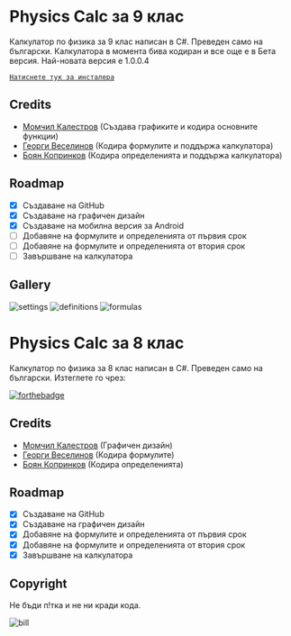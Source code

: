 # Physics Calc за 9 клас

Калкулатор по физика за 9 клас написан в C#. Преведен само на български. Калкулатора в момента бива кодиран и все още е в Бета версия.
Най-новата версия е 1.0.0.4

[`Натиснете тук за инсталера`](https://github.com/pAx24/PhysicsCalc/raw/main/PC9_Installer.rar)

## Credits
- [Момчил Калестров](https://github.com/Momchil-k) (Създава графиките и кодира основните функции)
- [Георги Веселинов](https://www.instagram.com/_georgi_07/) (Кодира формулите и поддържа калкулатора)
- [Боян Копринков](https://github.com/BoyanK1) (Кодира определенията и поддържа калкулатора)

## Roadmap
- [x]  Създаване на GitHub
- [x]  Създаване на графичен дизайн
- [x]  Създаване на мобилна версия за Android
- [ ]  Добавяне на формулите и определенията от първия срок
- [ ]  Добавяне на формулите и определенията от втория срок
- [ ]  Завършване на калкулатора

## Gallery

![settings](https://github.com/Momchil-k/PhysicsCalc/blob/gh-pages/settings.png?raw=true "settings")
![definitions](https://github.com/Momchil-k/PhysicsCalc/blob/gh-pages/definitions.png?raw=true "definitions")
![formulas](https://github.com/pAx24/PhysicsCalc/blob/gh-pages/formulas.png?raw=true "formulas")

# Physics Calc за 8 клас

Калкулатор по физика за 8 клас написан в C#. Преведен само на български. Изтеглете го чрез:

[![forthebadge](https://forthebadge.com/images/badges/made-with-c-sharp.svg)](https://forthebadge.com)

## Credits
- [Момчил Калестров](https://github.com/pAx24) (Графичен дизайн)
- [Георги Веселинов](https://www.instagram.com/_georgi_07/) (Кодира формулите)
- [Боян Копринков](https://github.com/BoyanK1) (Кодира определенията)

## Roadmap
- [x]  Създаване на GitHub
- [x]  Създаване на графичен дизайн
- [x]  Добавяне на формулите и определенията от първия срок
- [x]  Добавяне на формулите и определенията от втория срок
- [x]  Завършване на калкулатора

## Copyright
Не бъди п!тка и не ни кради кода.

![bill](https://github.com/pAx24/PhysicsCalc/blob/gh-pages/billFromEstonia.png?raw=true "bill")
